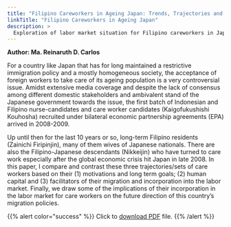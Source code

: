 ```yaml
---
title: "Filipino Careworkers in Ageing Japan: Trends, Trajectories and Policies"
linkTitle: "Filipino Careworkers in Ageing Japan"
description: >
  Exploration of labor market situation for Filipino careworkers in Japan
---
```

**Author: Ma. Reinaruth D. Carlos**

For a country like Japan that has for long maintained a restrictive immigration policy and a mostly homogeneous society, the acceptance of foreign workers to take care of its ageing population is a very controversial issue. Amidst extensive media coverage and despite the lack of consensus among different domestic stakeholders and ambivalent stand of the Japanese government towards the issue, the first batch of Indonesian and Filipino nurse-candidates and care worker candidates (Kaigofukushishi Kouhosha) recruited under bilateral economic partnership agreements (EPA) arrived in 2008-2009.

Up until then for the last 10 years or so, long-term Filipino residents (Zainichi Firipinjin), many of them wives of Japanese nationals. There are also the Filipino-Japanese descendants (Nikkeijin) who have turned to care work especially after the global economic crisis hit Japan in late 2008. In this paper, I compare and contrast these three trajectories/sets of care workers based on their (1) motivations and long term goals; (2) human capital and (3) facilitators of their migration and incorporation into the labor market. Finally, we draw some of the implications of their incorporation in the labor market for care workers on the future direction of this country’s migration policies.

{{% alert color="success" %}}
Click to [download PDF](https://timog.org/static/pdf/filipino-careworkers-in-ageing-japan.pdf) file.
{{% /alert %}}

